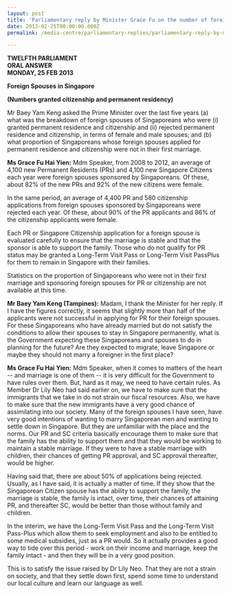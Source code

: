 ```yaml
---
layout: post
title: 'Parliamentary reply by Minister Grace Fu on the number of foreign spouses in Singapore granted citizenship and permanent residency'
date: 2013-02-25T00:00:00.000Z
permalink: /media-centre/parliamentary-replies/parliamentary-reply-by-minister-grace-fu-on-25-feb-2013/

---
```



**TWELFTH PARLIAMENT  
ORAL ANSWER  
MONDAY, 25 FEB 2013**


**Foreign Spouses in Singapore**

**(Numbers granted citizenship and permanent residency)**

Mr Baey Yam Keng asked the Prime Minister over the last five years (a) what was the breakdown of foreign spouses of Singaporeans who were (i) granted permanent residence and citizenship and (ii) rejected permanent residence and citizenship, in terms of female and male spouses; and (b) what proportion of Singaporeans whose foreign spouses applied for permanent residence and citizenship were not in their first marriage. 

**Ms Grace Fu Hai Yien:** Mdm Speaker, from 2008 to 2012, an average of 4,100 new Permanent Residents (PRs) and 4,100 new Singapore Citizens each year were foreign spouses sponsored by Singaporeans. Of these, about 82% of the new PRs and 92% of the new citizens were female.

In the same period, an average of 4,400 PR and 580 citizenship applications from foreign spouses sponsored by Singaporeans were rejected each year. Of these, about 90% of the PR applicants and 86% of the citizenship applicants were female.  

Each PR or Singapore Citizenship application for a foreign spouse is evaluated carefully to ensure that the marriage is stable and that the sponsor is able to support the family. Those who do not qualify for PR status may be granted a Long-Term Visit Pass or Long-Term Visit PassPlus for them to remain in Singapore with their families.

Statistics on the proportion of Singaporeans who were not in their first marriage and sponsoring foreign spouses for PR or citizenship are not available at this time.

**Mr Baey Yam Keng (Tampines):** Madam, I thank the Minister for her reply. If I have the figures correctly, it seems that slightly more than half of the applicants were not successful in applying for PR for their foreign spouses. For these Singaporeans who have already married but do not satisfy the conditions to allow their spouses to stay in Singapore permanently, what is the Government expecting these Singaporeans and spouses to do in planning for the future? Are they expected to migrate, leave Singapore or maybe they should not marry a foreigner in the first place?

**Ms Grace Fu Hai Yien:** Mdm Speaker, when it comes to matters of the heart -- and marriage is one of them -- it is very difficult for the Government to have rules over them. But, hard as it may, we need to have certain rules. As Member Dr Lily Neo had said earlier on, we have to make sure that the immigrants that we take in do not strain our fiscal resources. Also, we have to make sure that the new immigrants have a very good chance of assimilating into our society. Many of the foreign spouses I have seen, have very good intentions of wanting to marry Singaporean men and wanting to settle down in Singapore. But they are unfamiliar with the place and the norms. Our PR and SC criteria basically encourage them to make sure that the family has the ability to support them and that they would be working to maintain a stable marriage. If they were to have a stable marriage with children, their chances of getting PR approval, and SC approval thereafter, would be higher.

Having said that, there are about 50% of applications being rejected. Usually, as I have said, it is actually a matter of time. If they show that the Singaporean Citizen spouse has the ability to support the family, the marriage is stable, the family is intact, over time, their chances of attaining PR, and thereafter SC, would be better than those without family and children.

In the interim, we have the Long-Term Visit Pass and the Long-Term Visit Pass-Plus which allow them to seek employment and also to be entitled to some medical subsidies, just as a PR would. So it actually provides a good way to tide over this period - work on their income and marriage, keep the family intact - and then they will be in a very good position.

This is to satisfy the issue raised by Dr Lily Neo. That they are not a strain on society, and that they settle down first, spend some time to understand our local culture and learn our language as well.


